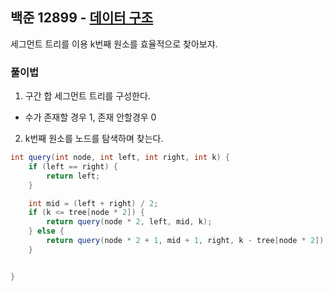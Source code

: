 ## 백준 12899 - [데이터 구조](https://www.acmicpc.net/problem/12899)


세그먼트 트리를 이용 k번째 원소를 효율적으로 찾아보쟈.


### 풀이법

1. 구간 합 세그먼트 트리를 구성한다.  
- 수가 존재할 경우 1, 존재 안할경우 0

2. k번째 원소를 노드를 탐색하며 찾는다.
~~~JAVA
int query(int node, int left, int right, int k) {
    if (left == right) {
        return left;
    }

    int mid = (left + right) / 2;
    if (k <= tree[node * 2]) {
        return query(node * 2, left, mid, k);
    } else {
        return query(node * 2 + 1, mid + 1, right, k - tree[node * 2]);
    }


}
~~~
